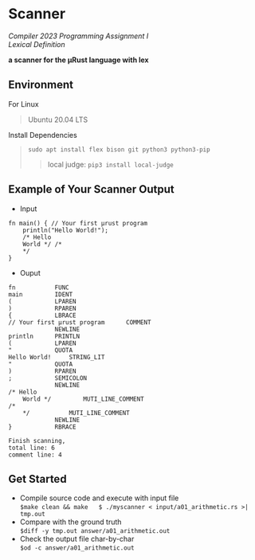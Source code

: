 # Scanner
*Compiler 2023 Programming Assignment I  
Lexical Definition*  
  
**a scanner for the μRust language with lex**  


## Environment
For Linux  
>Ubuntu 20.04 LTS

Install Dependencies
>`sudo apt install flex bison git python3 python3-pip`
>>local judge:
`pip3 install local-judge`

## Example of Your Scanner Output
* Input  
```lex=
fn main() { // Your first μrust program  
    println("Hello World!");   
    /* Hello   
    World */ /*  
    */  
}
```
* Ouput  
```
fn       	 FUNC
main     	 IDENT
(        	 LPAREN
)        	 RPAREN
{        	 LBRACE
// Your first μrust program 	 COMMENT
         	 NEWLINE
println 	 PRINTLN
(        	 LPAREN
"        	 QUOTA
Hello World! 	 STRING_LIT
"        	 QUOTA
)        	 RPAREN
;        	 SEMICOLON
         	 NEWLINE
/* Hello 
    World */       	 MUTI_LINE_COMMENT
/*
    */       	 MUTI_LINE_COMMENT
         	 NEWLINE
}        	 RBRACE

Finish scanning,
total line: 6
comment line: 4
```
## Get Started
* Compile source code and execute with input file  
`$make clean && make  
$ ./myscanner < input/a01_arithmetic.rs >| tmp.out`  
* Compare with the ground truth   
`$diff -y tmp.out answer/a01_arithmetic.out`  
* Check the output file char-by-char  
`$od -c answer/a01_arithmetic.out`  
